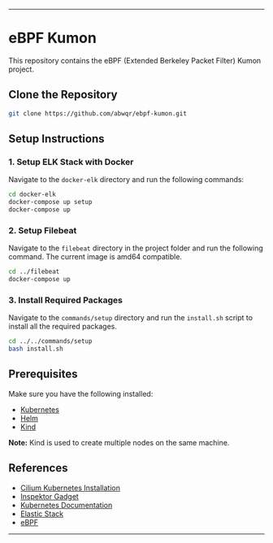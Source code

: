 
---

# eBPF Kumon

This repository contains the eBPF (Extended Berkeley Packet Filter) Kumon project.

## Clone the Repository

```bash
git clone https://github.com/abwqr/ebpf-kumon.git
```

## Setup Instructions

### 1. Setup ELK Stack with Docker

Navigate to the `docker-elk` directory and run the following commands:

```bash
cd docker-elk
docker-compose up setup
docker-compose up
```

### 2. Setup Filebeat

Navigate to the `filebeat` directory in the project folder and run the following command. The current image is amd64 compatible.

```bash
cd ../filebeat
docker-compose up
```

### 3. Install Required Packages

Navigate to the `commands/setup` directory and run the `install.sh` script to install all the required packages.

```bash
cd ../../commands/setup
bash install.sh
```

## Prerequisites

Make sure you have the following installed:

- [Kubernetes](https://kubernetes.io/)
- [Helm](https://helm.sh/)
- [Kind](https://kind.sigs.k8s.io/)

**Note:** Kind is used to create multiple nodes on the same machine.

## References

- [Cilium Kubernetes Installation](https://docs.cilium.io/en/stable/gettingstarted/k8s-install-default/)
- [Inspektor Gadget](https://www.inspektor-gadget.io/)
- [Kubernetes Documentation](https://kubernetes.io/)
- [Elastic Stack](https://www.elastic.co/elastic-stack)
- [eBPF](https://ebpf.io/)

---
